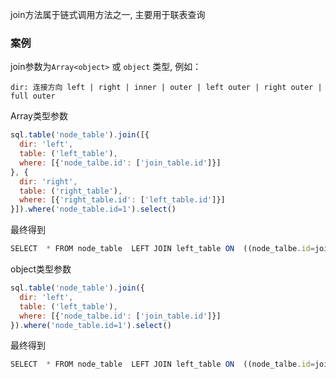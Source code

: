 join方法属于链式调用方法之一, 主要用于联表查询


### 案例

join参数为`Array<object>` 或 `object` 类型, 例如：

```
dir: 连接方向 left | right | inner | outer | left outer | right outer | full outer

```

Array类型参数 
```js 
sql.table('node_table').join([{
  dir: 'left',
  table: ('left_table'),
  where: [{'node_talbe.id': ['join_table.id']}]
}, {
  dir: 'right',
  table: ('right_table'),
  where: [{'right_table.id': ['left_table.id']}]
}]).where('node_table.id=1').select()
```

最终得到
```js
SELECT  * FROM node_table  LEFT JOIN left_table ON  ((node_talbe.id=join_table.id) ) RIGHT JOIN right_table ON  ((right_table.id=left_table.id) ) WHERE node_table.id=1
```

object类型参数
```js 
sql.table('node_table').join({
  dir: 'left',
  table: ('left_table'),
  where: [{'node_talbe.id': ['join_table.id']}]
}).where('node_table.id=1').select()
```

最终得到
```js
SELECT  * FROM node_table  LEFT JOIN left_table ON  ((node_talbe.id=join_table.id) ) WHERE node_table.id=1
```